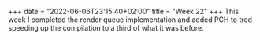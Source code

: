 +++
date = "2022-06-06T23:15:40+02:00"
title = "Week 22"
+++
This week I completed the render queue implementation and added PCH to tred speeding up the compilation to a third of what it was before.
